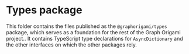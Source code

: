 # Types package

This folder contains the files published as the `@graphorigami/types` package, which serves as a foundation for the rest of the Graph Origami project.. It contains TypeScript type declarations for `AsyncDictionary` and the other interfaces on which the other packages rely.
